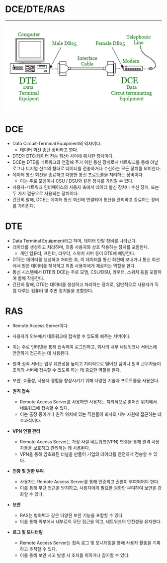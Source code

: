 # DCE/DTE/RAS

---

![Untitled](DCE_DTE_RAS/Untitled.png)

# DCE

- Data Circuit-Terminal Equipment의 약자이다.
    - 데이터 회선 종단 장비라고 한다.
- DTE와 DTC(데이터 전송 회선) 사이에 위치한 장치이다.
- DCE는 DTE를 네트워크와 연결해 주기 위한 통신 장치로서 네트워크를 통해 아날로그나 디지털 신호의 형태로 데이터를 전송하거나 수신하는 모든 장치를 의미한다.
- 데이터 통신 회선을 종료하고 다양한 통신 프로토콜을 처리하는 장비이다.
    - 이는 주로 모뎀이나 CSU / DSU와 같은 장치를 가리킬 수 있다.
- 사용자-네트워크 인터페이스의 사용자 측에서 데이터 발신 장치나 수신 장치, 또는 두 가지 겸용으로 사용되는 장치이다.
- 간단히 말해, DCE는 데이터 통신 회선에 연결되어 통신을 관리하고 종료하는 장비를 가리킨다.

# DTE

- Data Terminal Equipment라고 하며, 데이터 단말 장비를 나타낸다.
- 데이터를 생성하고 처리하며, 최종 사용자와 상호 작용하는 장치를 포함한다.
    - 개인 컴퓨터, 프린터, 라우터, 스위치 서버 등이 DTE에 해당한다.
- DTE는 데이터를 생성하고 처리한 후, 이 데이터를 통신 회선에 보내거나 통신 회선에서 받은 데이터를 해석하고 최종 사용자에게 제공하는 역할을 한다.
- 통신 시스템에서 DTE와 DCE는 주로 모뎀, CSU/DSU, 라우터, 스위치 등을 포함하여 함께 작동한다.
- 간단히 말해, DTE는 데이터를 생성하고 처리하는 장치로, 일반적으로 사용자가 직접 다루는 컴퓨터 및 주변 장치들을 포함한다.

# RAS

- Remote Access Server이다.
- 사용자가 외부에서 네트워크에 접속할 수 있도록 해주는 서버이다.
- 이는 주로 인터넷을 통해 접속하여 로그인하고, 회사의 내부 네트워크나 서비스에 안전하게 접근하는 데 사용된다.
- 원격 접속 서버는 업무 유연성을 높이고 지리적으로 떨어진 팀이나 원격 근무자들이 조직의 서버에 접속할 수 있도록 하는 데 중요한 역할을 한다.
- 보안, 효율성, 사용자 경험을 향상시키기 위해 다양한 기술과 프로토콜을 사용한다.

- **원격 접속**
    - Remote Access Server를 사용하면 사용자는 지리적으로 떨어진 위치에서 네트워크에 접속할 수 있다.
    - 이는 출장 중이거나 원격 위치에 있는 직원들이 회사의 내부 자원에 접근하는 데 효과적이다.
- **VPN 연결 관리**
    - Remote Access Server는 가상 사설 네트워크(VPN) 연결을 통해 원격 사용자들을 보호하고 관리하는 데 사용된다.
    - VPN을 통해 암호화된 터널을 만들어 기업의 데이터를 안전하게 전송할 수 있다.
- **인증 및 권한 부여**
    - 사용자는 Remote Access Server를 통해 인증되고 권한이 부여되어야 한다.
    - 이를 통해 무단 접근을 방지하고, 사용자에게 필요한 권한만 부여하여 보안을 강화할 수 있다.
- **보안**
    - RAS는 방화벽과 같은 다양한 보안 기능을 포함할 수 있다.
    - 이를 통해 외부에서 내부로의 무단 접근을 막고, 네트워크의 안전성을 유지한다.
- **로그 및 모니터링**
    - Remote Access Server는 접속 로그 및 모니터링을 통해 사용자 활동을 기록하고 추적할 수 있다.
    - 이를 통해 보안 사고 발생 시 조치를 취하거나 감지할 수 있다.